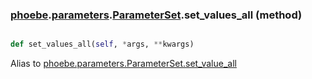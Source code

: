 ### [phoebe](phoebe.md).[parameters](phoebe.parameters.md).[ParameterSet](phoebe.parameters.ParameterSet.md).set_values_all (method)


```py

def set_values_all(self, *args, **kwargs)

```



Alias to [phoebe.parameters.ParameterSet.set_value_all](phoebe.parameters.ParameterSet.set_value_all.md)

